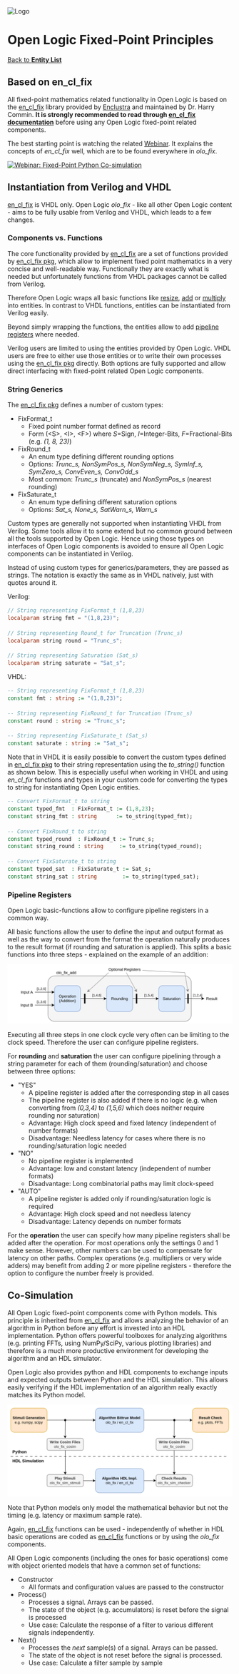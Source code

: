 <img src="../Logo.png" alt="Logo" width="400">

# Open Logic Fixed-Point Principles

[Back to **Entity List**](../EntityList.md)

## Based on en_cl_fix

All fixed-point mathematics related functionality in Open Logic is based on the
[en_cl_fix](https://github.com/enclustra/en_cl_fix) library provided by [Enclustra](https://www.enclustra.com/en/home/)
and maintained by Dr. Harry Commin. **It is strongly recommended to read through
[en_cl_fix documentation](../../3rdParty/en_cl_fix/README.md)** before using any Open Logic fixed-point related
components.

The best starting point is watching the related [Webinar](https://www.youtube.com/watch?v=DajbzQurjqI&t=346). It
explains the concepts of _en_cl_fix_ well, which are to be found everywhere in _olo_fix_.

[![Webinar: Fixed-Point Python Co-simulation](/home/oli/work/olo/open-logic/3rdParty/en_cl_fix/doc/images/Webinar.png)](https://www.youtube.com/watch?v=DajbzQurjqI&t=346)

## Instantiation from Verilog and VHDL

[en_cl_fix](https://github.com/enclustra/en_cl_fix) is VHDL only. Open Logic _olo_fix_ - like all other Open Logic
content - aims to be fully usable from Verilog and VHDL, which leads to a few changes.

### Components vs. Functions

The core functionality provided by [en_cl_fix](https://github.com/enclustra/en_cl_fix) are a set of functions provided
by [en_cl_fix pkg](./en_cl_fix_pkg.md), which allow to implement fixed point mathematics in a very concise and
well-readable way. Functionally they are exactly what is needed but unfortunately functions from VHDL packages cannot be
called from Verilog.

Therefore Open Logic wraps all basic functions like [resize](./olo_fix_resize.md), [add](./olo_fix_add.md) or
[multiply](./olo_fix_mult.md) into entities. In contrast to VHDL functions, entities can be instantiated from Verilog
easily.

 Beyond simply wrapping the functions, the entities allow to add [pipeline registers](#pipeline-registers) where needed.

Verilog users are limited to using the entities provided by Open Logic. VHDL users are free to either use those entities
or to write their own processes using the [en_cl_fix pkg](./en_cl_fix_pkg.md) directly. Both options are fully supported
and allow direct interfacing with fixed-point related Open Logic components.

### String Generics

The [en_cl_fix pkg](./en_cl_fix_pkg.md) defines a number of custom types:

- FixFormat_t
  - Fixed point number format defined as record
  - Form (\<S\>, \<I\>, \<F\>) where _S_=Sign, _I_=Integer-Bits, _F_=Fractional-Bits (e.g. _(1, 8, 23)_)
- FixRound_t
  - An enum type defining different rounding options
  - Options: _Trunc_s, NonSymPos_s, NonSymNeg_s, SymInf_s, SymZero_s, ConvEven_s, ConvOdd_s_
  - Most common: _Trunc_s_ (truncate) and _NonSymPos_s_ (nearest rounding)
- FixSaturate_t
  - An enum type defining different saturation options
  - Options: _Sat_s, None_s, SatWarn_s, Warn_s_

Custom types are generally not supported when instantiating VHDL from Verilog. Some tools allow it to some extend but no
common ground between all the tools supported by Open Logic. Hence using those types on interfaces of Open Logic
components is avoided to ensure all Open Logic components can be instantiated in Verilog.

Instead of using custom types for generics/parameters, they are passed as strings. The notation is exactly the same as
in VHDL natively, just with quotes around it.

Verilog:

```verilog
// String representing FixFormat_t (1,8,23)
localparam string fmt = "(1,8,23)";

// String representing Round_t for Truncation (Trunc_s)
localparam string round = "Trunc_s";

// String representing Saturation (Sat_s)
localparam string saturate = "Sat_s";
```

VHDL:

```vhdl
-- String representing FixFormat_t (1,8,23)
constant fmt : string := "(1,8,23)";

-- String representing FixRound_t for Truncation (Trunc_s)
constant round : string := "Trunc_s";

-- String representing FixSaturate_t (Sat_s)
constant saturate : string := "Sat_s";
```

Note that in VHDL it is easily possible to convert the custom types defined in [en_cl_fix pkg](./en_cl_fix_pkg.md) to
their string representation using the _to_string()_ function as shown below. This is especially useful when working in
VHDL and using _en_cl_fix_ functions and types in your custom code for converting the types to string for instantiating
Open Logic entities.

```vhdl
-- Convert FixFormat_t to string
constant typed_fmt  : FixFormat_t := (1,8,23);
constant string_fmt : string      := to_string(typed_fmt);

-- Convert FixRound_t to string
constant typed_round  : FixRound_t := Trunc_s;
constant string_round : string     := to_string(typed_round);

-- Convert FixSaturate_t to string
constant typed_sat  : FixSaturate_t := Sat_s;
constant string_sat : string        := to_string(typed_sat);
```

### Pipeline Registers

Open Logic basic-functions allow to configure pipeline registers in a common way.

All basic functions allow the user to define the input and output format as well as the way to convert from the format
the operation naturally produces to the result format (if rounding and saturation is applied). This splits a basic
functions into three steps - explained on the example of an addition:

![Three Stages](./principles/three_stages.svg)

Executing all three steps in one clock cycle very often can be limiting to the clock speed. Therefore the user can
configure pipeline registers.

For **rounding** and **saturation** the user can configure pipelining through a string parameter for each of them
(rounding/saturation) and choose between three options:

- "YES"
  - A pipeline register is added after the corresponding step in all cases
  - The pipeline register is also added if there is no logic (e.g. when converting from _(0,3,4)_ to _(1,5,6)_ which
    does neither require rounding nor saturation)
  - Advantage: High clock speed and fixed latency (independent of number formats)
  - Disadvantage: Needless latency for cases where there is no rounding/saturation logic needed
- "NO"
  - No pipeline register is implemented
  - Advantage: low and constant latency (independent of number formats)
  - Disadvantage: Long combinatorial paths may limit clock-speed
- "AUTO"
  - A pipeline register is added only if rounding/saturation logic is required
  - Advantage: High clock speed and not needless latency
  - Disadvantage: Latency depends on number formats

For the **operation** the user can specify how many pipeline registers shall be added after the operation. For most
operations only the settings 0 and 1 make sense. However, other numbers can be used to compensate for latency on other
paths. Complex operations (e.g. multipliers or very wide adders) may benefit from adding 2 or more pipeline registers -
therefore the option to configure the number freely is provided.

## Co-Simulation

All Open Logic fixed-point components come with Python models. This principle is inherited from
[en_cl_fix](https://github.com/enclustra/en_cl_fix) and allows analyzing the behavior of an algorithm in Python before
any effort is invested into an HDL implementation. Python offers powerful toolboxes for analyzing algorithms (e.g.
printing FFTs, using NumPy/SciPy, various plotting libraries) and therefore is a much more productive environment for
developing the algorithm and an HDL simulator.

Open Logic also provides python and HDL components to exchange inputs and expected outputs between Python and the HDL
simulation. This allows easily verifying if the HDL implementation of an algorithm really exactly matches its Python
model.

![Image](./principles/olo_fix_cosim.drawio.png)

Note that Python models only model the mathematical behavior but not the timing (e.g. latency or maximum sample rate).

Again, [en_cl_fix](https://github.com/enclustra/en_cl_fix) functions can be used - independently of whether in HDL basic
operations are coded as [en_cl_fix](https://github.com/enclustra/en_cl_fix) functions or by using the _olo_fix_
components.

All Open Logic components (including the ones for basic operations) come with object oriented models that have a common
set of functions:

- Constructor
  - All formats and configuration values are passed to the constructor
- Process()
  - Processes a signal. Arrays can be passed.
  - The state of the object (e.g. accumulators) is reset before the signal is processed
  - Use case: Calculate the response of a filter to various different signals independently.
- Next()
  - Processes the _next_ sample(s) of a signal. Arrays can be passed.
  - The state of the object is not reset before the signal is processed.
  - Use case: Calculate a filter sample by sample
